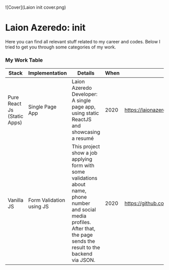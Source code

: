 ![Cover](Laion init cover.png)

# Laion Azeredo: init
Here you can find all relevant stuff related to my career and codes.
Below I tried to get you through some categories of my work.

### My Work Table

|Stack|Implementation|Details|When|Links|
|---|---|---|---|---|
|Pure React Js (Static Apps)|Single Page App|Laion Azeredo Developer: A single page app, using static ReactJS and showcasing a resumé|2020|https://laionazeredo.github.io/__laionazeredo__/ |
|Vanilla JS|Form Validation using JS|This project show a job applying form with some validations about name, phone number and social media profiles. After that, the page sends the result to the backend via JSON.|2020|https://github.com/laionazeredo/vanillajs_form_validations_and_submission |

